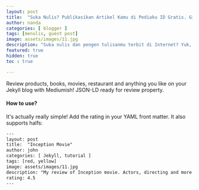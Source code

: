 ```yaml
---
layout: post
title:  "Suka Nulis? Publikasikan Artikel Kamu di Pediaku ID Gratis. Gini Caranya!"
author: nanda
categories: [ blogger ]
tags: [menulis, guest post]
image: assets/images/11.jpg
description: "Suka nulis dan pengen tulisanmu terbit di Internet? Yuk, kamu bisa terbitkan artikel di Pediaku ID gratis!."
featured: true
hidden: true
toc : true

---
```


Review products, books, movies, restaurant and anything you like on your Jekyll blog with Mediumish! JSON-LD ready for review property.

#### How to use?

It's actually really simple! Add the rating in your YAML front matter. It also supports halfs:

```html
---
layout: post
title:  "Inception Movie"
author: john
categories: [ Jekyll, tutorial ]
tags: [red, yellow]
image: assets/images/11.jpg
description: "My review of Inception movie. Actors, directing and more."
rating: 4.5
---
```
